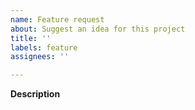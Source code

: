 ```yaml
---
name: Feature request
about: Suggest an idea for this project
title: ''
labels: feature
assignees: ''

---
```


**Description**
<!--- Please describe the request here. What part of the UI do you want changed? -->
<!--- How do you want it to look/work in comparison to how it is now? -->
